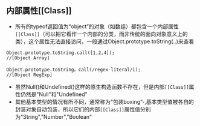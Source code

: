 ## 内部属性[[Class]]

- 所有的typeof返回值为“object”的对象（如数组）都包含一个内部属性`[[Class]]`（可以把它看作一个内部的分类，而非传统的面向对象意义上的类），这个属性无法直接访问，一般通过Object.prototype.toString(..)来查看
```
Object.prototype.toString.call([1,2,4]);
//[Object Array]

Object.prototype.toString。call(/regex-literal/i);
//[Object RegExp]
```
- 虽然Null()和Undefined()这样的原生构造函数不存在，但是内部`[[Class]]`属性仍然是"Null"和"Undefined"
- 其他基本类型的情况有所不同，通常称为“包装boxing”-,基本类型值被各自的封装对象自动包装，所以它们的内部`[[Class]]`属性值分别为"String","Number","Boolean"
  